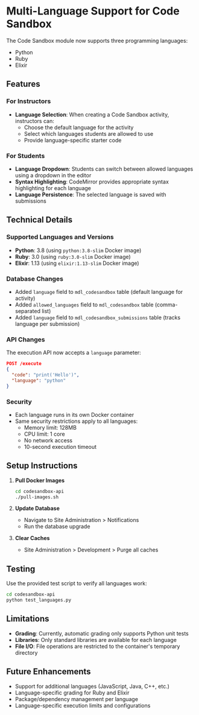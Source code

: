# Multi-Language Support for Code Sandbox

The Code Sandbox module now supports three programming languages:
- Python
- Ruby
- Elixir

## Features

### For Instructors
- **Language Selection**: When creating a Code Sandbox activity, instructors can:
  - Choose the default language for the activity
  - Select which languages students are allowed to use
  - Provide language-specific starter code

### For Students
- **Language Dropdown**: Students can switch between allowed languages using a dropdown in the editor
- **Syntax Highlighting**: CodeMirror provides appropriate syntax highlighting for each language
- **Language Persistence**: The selected language is saved with submissions

## Technical Details

### Supported Languages and Versions
- **Python**: 3.8 (using `python:3.8-slim` Docker image)
- **Ruby**: 3.0 (using `ruby:3.0-slim` Docker image)
- **Elixir**: 1.13 (using `elixir:1.13-slim` Docker image)

### Database Changes
- Added `language` field to `mdl_codesandbox` table (default language for activity)
- Added `allowed_languages` field to `mdl_codesandbox` table (comma-separated list)
- Added `language` field to `mdl_codesandbox_submissions` table (tracks language per submission)

### API Changes
The execution API now accepts a `language` parameter:
```json
POST /execute
{
  "code": "print('Hello')",
  "language": "python"
}
```

### Security
- Each language runs in its own Docker container
- Same security restrictions apply to all languages:
  - Memory limit: 128MB
  - CPU limit: 1 core
  - No network access
  - 10-second execution timeout

## Setup Instructions

1. **Pull Docker Images**
   ```bash
   cd codesandbox-api
   ./pull-images.sh
   ```

2. **Update Database**
   - Navigate to Site Administration > Notifications
   - Run the database upgrade

3. **Clear Caches**
   - Site Administration > Development > Purge all caches

## Testing

Use the provided test script to verify all languages work:
```bash
cd codesandbox-api
python test_languages.py
```

## Limitations

- **Grading**: Currently, automatic grading only supports Python unit tests
- **Libraries**: Only standard libraries are available for each language
- **File I/O**: File operations are restricted to the container's temporary directory

## Future Enhancements

- Support for additional languages (JavaScript, Java, C++, etc.)
- Language-specific grading for Ruby and Elixir
- Package/dependency management per language
- Language-specific execution limits and configurations